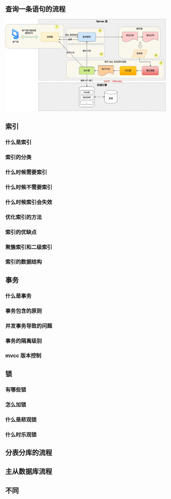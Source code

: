 ## 查询一条语句的流程
![img.png](img.png)
## 索引
### 什么是索引
### 索引的分类
### 什么时候需要索引
### 什么时候不需要索引
### 什么时候索引会失效
### 优化索引的方法
### 索引的优缺点
### 聚簇索引和二级索引
### 索引的数据结构
## 事务
### 什么是事务
### 事务包含的原则
### 并发事务导致的问题
### 事务的隔离级别
### mvcc 版本控制
## 锁
### 有哪些锁
### 怎么加锁
### 什么是悲观锁
### 什么时乐观锁
## 分表分库的流程
## 主从数据库流程
## 不同